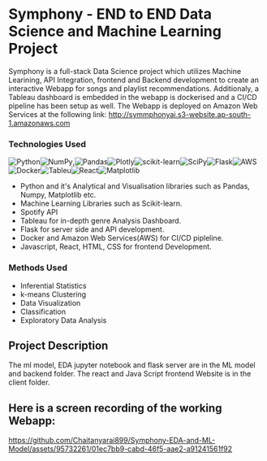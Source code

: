 # Symphony - END to END Data Science and Machine Learning Project
Symphony is a full-stack Data Science project which utilizes Machine Learining, API Integration, frontend and Backend development to create an interactive Webapp for
songs and playlist recommendations. Additionaly, a Tableau dashboard is embedded in the webapp is dockerised and a CI/CD pipeline has been setup as well. The Webapp is deployed on Amazon Web
Services at the following link: http://symmphonyai.s3-website.ap-south-1.amazonaws.com 

### Technologies Used
![Python](https://img.shields.io/badge/python-3670A0?style=for-the-badge&logo=python&logoColor=ffdd54)![NumPy](https://img.shields.io/badge/numpy-%23013243.svg?style=for-the-badge&logo=numpy&logoColor=white),![Pandas](https://img.shields.io/badge/pandas-%23150458.svg?style=for-the-badge&logo=pandas&logoColor=white)![Plotly](https://img.shields.io/badge/Plotly-%233F4F75.svg?style=for-the-badge&logo=plotly&logoColor=white)![scikit-learn](https://img.shields.io/badge/scikit--learn-%23F7931E.svg?style=for-the-badge&logo=scikit-learn&logoColor=white)![SciPy](https://img.shields.io/badge/SciPy-%230C55A5.svg?style=for-the-badge&logo=scipy&logoColor=%white)![Flask](https://img.shields.io/badge/flask-%23000.svg?style=for-the-badge&logo=flask&logoColor=white)![AWS](https://img.shields.io/badge/AWS-%23FF9900.svg?style=for-the-badge&logo=amazon-aws&logoColor=white)![Docker](https://img.shields.io/badge/docker-%230db7ed.svg?style=for-the-badge&logo=docker&logoColor=white)![Tableu](https://img.shields.io/badge/tableau-%2320232a.svg?style=for-the-badge&logo=tableau&logoColor=%2361DAFB)![React](https://img.shields.io/badge/react-%2320232a.svg?style=for-the-badge&logo=react&logoColor=%2361DAFB)![Matplotlib](https://img.shields.io/badge/matplotlib-%2320232a.svg?style=for-the-badge&logo=matplotlib&logoColor=%2361DAFB)
* Python and it's Analytical and Visualisation libraries such as Pandas, Numpy, Matplotlib etc.
* Machine Learning Libraries such as Scikit-learn.
* Spotify API
* Tableau for in-depth genre Analysis Dashboard.
* Flask for server side and API development.
* Docker and Amazon Web Services(AWS) for CI/CD pipleline.
* Javascript, React, HTML, CSS for frontend Development.

  
### Methods Used
* Inferential Statistics
* k-means Clustering
* Data Visualization
* Classification
* Exploratory Data Analysis


## Project Description
The ml model, EDA jupyter notebook and flask server are in the ML model and backend folder. The react and Java Script frontend Website is in the client folder.

## Here is a screen recording of the working Webapp:

https://github.com/Chaitanyarai899/Symphony-EDA-and-ML-Model/assets/95732261/01ec7bb9-cabd-46f5-aae2-a91241561f92

